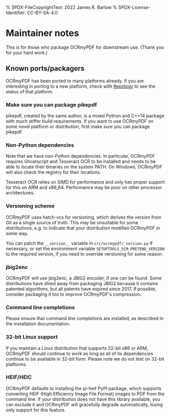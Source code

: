 % SPDX-FileCopyrightText: 2022 James R. Barlow
% SPDX-License-Identifier: CC-BY-SA-4.0

# Maintainer notes

This is for those who package OCRmyPDF for downstream use. (Thank you
for your hard work.)

## Known ports/packagers

OCRmyPDF has been ported to many platforms already. If you are
interesting in porting to a new platform, check with
[Repology](https://repology.org/projects/?search=ocrmypdf) to see the
status of that platform.

### Make sure you can package pikepdf

pikepdf, created by the same author, is a mixed Python and C++14 package
with much stiffer build requirements. If you want to use OCRmyPDF on
some novel platform or distribution, first make sure you can package
pikepdf.

### Non-Python dependencies

Note that we have non-Python dependencies. In particular, OCRmyPDF
requires Ghostscript and Tesseract OCR to be installed and needs to be
able to locate their binaries on the system PATH. On Windows, OCRmyPDF
will also check the registry for their locations.

Tesseract OCR relies on SIMD for performance and only has proper support
for this on ARM and x86\_64. Performance may be poor on other processor
architectures.

### Versioning scheme

OCRmyPDF uses hatch-vcs for versioning, which derives the version from
Git as a single source of truth. This may be unsuitable for some
distributions, e.g. to indicate that your distribution modifies OCRmyPDF
in some way.

You can patch the `__version__` variable in `src/ocrmypdf/_version.py`
if necessary, or set the environment variable
`SETUPTOOLS_SCM_PRETEND_VERSION` to the required version, if you need to
override versioning for some reason.

### jbig2enc

OCRmyPDF will use jbig2enc, a JBIG2 encoder, if one can be found. Some
distributions have shied away from packaging JBIG2 because it contains
patented algorithms, but all patents have expired since 2017. If
possible, consider packaging it too to improve OCRmyPDF\'s compression.

### Command line completions

Please ensure that command line completions are installed, as described
in the installation documentation.

### 32-bit Linux support

If you maintain a Linux distribution that supports 32-bit x86 or ARM,
OCRmyPDF should continue to work as long as all of its dependencies
continue to be available in 32-bit form. Please note we do not test on
32-bit platforms.

### HEIF/HEIC

OCRmyPDF defaults to installing the pi-heif PyPI package, which supports
converting HEIF (High Efficiency Image File Format) images to PDF from
the command line. If your distribution does not have this library
available, you can exclude it and OCRmyPDF will gracefully degrade
automatically, losing only support for this feature.
